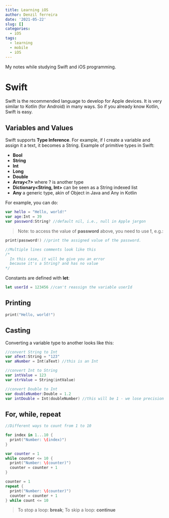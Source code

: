 ```yaml
---
title: Learning iOS
author: Denzil ferreira
date: '2021-05-22'
slug: []
categories:
  - iOS
tags:
  - learning
  - mobile
  - iOS
---
```


My notes while studying Swift and iOS programming.

# Swift

Swift is the recommended language to develop for Apple devices. It is very similar to Kotlin (for Android) in many ways. So if you already know Kotlin, Swift is easy.

## Variables and Values

Swift supports **Type Inference**. For example, if I create a variable and assign it a text, it becomes a String. Example of primitive types in Swift:

- **Bool**
- **String**
- **Int**
- **Long**
- **Double**
- **Array<?>** where ? is another type
- **Dictionary<String, Int>** can be seen as a String indexed list
- **Any** a generic type, akin of Object in Java and Any in Kotlin

For example, you can do:
``` Swift
var hello = "Hello, world!"
var age:Int = 39
var password:String? //default nil, i.e., null in Apple jargon
```

> Note: to access the value of __password__ above, you need to use **!**, e.g.:

``` Swift
print(password!) //print the assigned value of the password. 

//Multiple lines comments look like this
/*  
  In this case, it will be give you an error 
  because it's a String? and has no value
*/
```

Constants are defined with __let__:

``` Swift
let userId = 123456 //can't reassign the variable userId
```

## Printing

``` Swift
print("Hello, world!")
```

## Casting

Converting a variable type to another looks like this:

``` Swift
//convert String to Int
var aText:String = "123"
var aNumber = Int(aText) //this is an Int

//convert Int to String
var intValue = 123
var strValue = String(intValue)

//convert Double to Int
var doubleNumber:Double = 1.2
var intDouble = Int(doubleNumber) //this will be 1 - we lose precision
```

## For, while, repeat

``` Swift
//Different ways to count from 1 to 10

for index in 1...10 {
  print("Number: \(index)")
}

var counter = 1
while counter <= 10 {
  print("Number: \(counter)")
  counter = counter + 1
}

counter = 1
repeat {
  print("Number: \(counter)")
  counter = counter + 1
} while count <= 10
```

> To stop a loop: **break**;
> To skip a loop: **continue**

